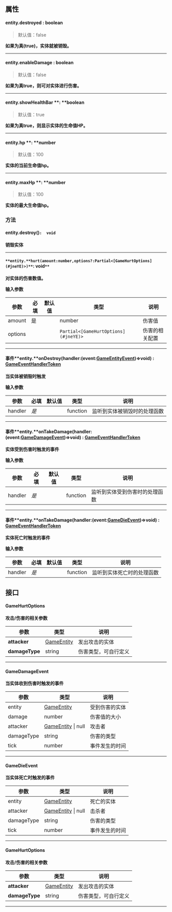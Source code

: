 
## 属性

#### entity.destroyed <font id="Type">: boolean</font>  
> 默认值：false

**如果为真(true)，实体就被销毁。**

---


#### entity.enableDamage <font id="Type">: boolean</font>  
> 默认值：false

**如果为真true，则可对实体进行伤害。**

---


#### entity.**showHealthBar** **: **boolean  
> 默认值：true

**如果为真true，则显示实体的生命值HP。**

---


#### entity.hp **: **number 
> 默认值：100

**实体的当前生命值hp。**

---


#### entity.maxHp **: **number 
> 默认值：100

**实体的最大生命值hp。**


### **方法**

#### **entity.**destroy()**`:  void`**
**销毁实体**

---


#### `**entity.**hurt(amount:number,options?:Partial<[GameHurtOptions](#jneYE)>)**`:  void`**`
**对实体的伤害数值。**

**输入参数**

| **参数** | **必填** | **默认值** | **类型** | **说明** |
| --- | --- | --- | --- | --- |
| amount | 是 | | number | 伤害值 |
| options | | | `Partial<[GameHurtOptions](#jneYE)>` | 伤害的相关配置 |


---


#### 事件**entity.**onDestroy(handler:(event:[**GameEntityEvent**](https://www.yuque.com/box3lab/api/ok49sqk24sfmx46u#jneYE))=>void) : [GameEventHandlerToken](https://www.yuque.com/box3lab/api/gll7mhwasgn9hoq0)
**当实体被销毁时触发**

**输入参数**

| **参数** | **必填** | **默认值** | **类型** | **说明** |
| --- | --- | --- | --- | --- |
| handler | _是_ | | function | 监听到实体被销毁时的处理函数 |


---


#### 事件**entity.**onTakeDamage(handler:(event:[**GameDamageEvent**](#eTwLo))=>void) : [GameEventHandlerToken](https://www.yuque.com/box3lab/api/gll7mhwasgn9hoq0)
**实体受到伤害时触发的事件**

**输入参数**

| **参数** | **必填** | **默认值** | **类型** | **说明** |
| --- | --- | --- | --- | --- |
| handler | _是_ | | function | 监听到实体受到伤害时的处理函数 |


---


#### 事件**entity.**onTakeDamage(handler:(event:[**GameDieEvent**](#VwTDk))=>void) : [GameEventHandlerToken](https://www.yuque.com/box3lab/api/gll7mhwasgn9hoq0)
**实体死亡时触发的事件**

**输入参数**

| **参数** | **必填** | **默认值** | **类型** | **说明** |
| --- | --- | --- | --- | --- |
| handler | _是_ | | function | 监听到实体死亡时的处理函数 |




## 接口

#### GameHurtOptions
**攻击/伤害的相关参数**

| **参数** | **类型** | **说明** |
| --- | --- | --- |
| **attacker** | [GameEntity](https://www.yuque.com/box3lab/api/inriuuvzg5yb54kv) | 发出攻击的实体 |
| **damageType** | string | 伤害类型，可自行定义 |


---


#### GameDamageEvent
**当实体收到伤害时触发的事件**

| **参数** | **类型** | **说明** |
| --- | --- | --- |
| entity | [GameEntity](https://www.yuque.com/box3lab/api/inriuuvzg5yb54kv) | 受到伤害的实体 |
| damage | number | 伤害值的大小 |
| attacker | [GameEntity](https://www.yuque.com/box3lab/api/crnsxu2gtymwx013) &#124; null | 攻击者 |
| damageType | string | 伤害的类型 |
| tick | number | 事件发生的时间 |


---


#### GameDieEvent
**当实体死亡时触发的事件**

| **参数** | **类型** | **说明** |
| --- | --- | --- |
| entity | [GameEntity](https://www.yuque.com/box3lab/api/crnsxu2gtymwx013) | 死亡的实体 |
| attacker | [GameEntity](https://www.yuque.com/box3lab/api/crnsxu2gtymwx013) &#124; null | 击杀者 |
| damageType | string | 伤害的类型 |
| tick | number | 事件发生的时间 |


---


#### GameHurtOptions
**攻击/伤害的相关参数**

| **参数** | **类型** | **说明** |
| --- | --- | --- |
| **attacker** | [GameEntity](https://www.yuque.com/box3lab/api/crnsxu2gtymwx013) | 发出攻击的实体 |
| **damageType** | string | 伤害类型，可自行定义 |


---


